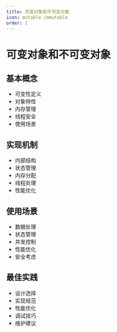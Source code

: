 ```yaml
---
title: 可变对象和不可变对象
icon: mutable-immutable
order: 1
---
```


# 可变对象和不可变对象

## 基本概念
- 可变性定义
- 对象特性
- 内存管理
- 线程安全
- 使用场景

## 实现机制
- 内部结构
- 状态管理
- 内存分配
- 线程处理
- 性能优化

## 使用场景
- 数据处理
- 状态管理
- 并发控制
- 性能优化
- 安全考虑

## 最佳实践
- 设计选择
- 实现规范
- 性能优化
- 调试技巧
- 维护建议
